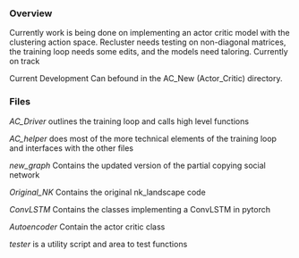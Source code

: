 


### Overview 
Currently work is being done on implementing an actor critic model with the clustering action space. Recluster needs testing on non-diagonal matrices, the training loop needs some edits, and the models need taloring. Currently on track

Current Development Can befound in the AC_New (Actor_Critic) directory. 

### Files
*AC_Driver* outlines the training loop and calls high level functions

*AC_helper* does most of the more technical elements of the training loop and interfaces with the other files

*new_graph* Contains the updated version of the partial copying social network

*Original_NK* Contains the original nk_landscape code

*ConvLSTM* Contains the classes implementing a ConvLSTM in pytorch

*Autoencoder* Contain the actor critic class

*tester* is a utility script and area to test functions